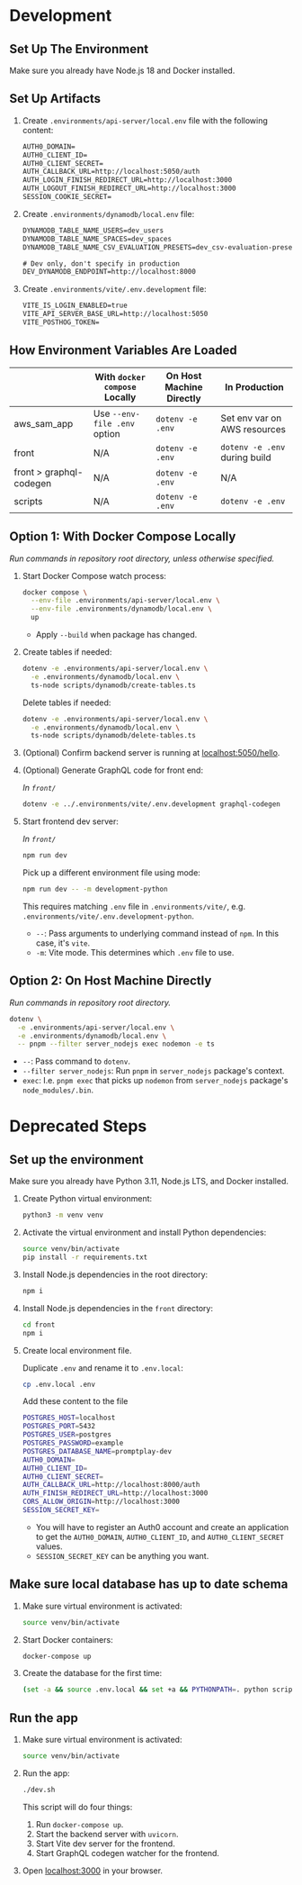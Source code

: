 # Development

## Set Up The Environment

Make sure you already have Node.js 18 and Docker installed.

## Set Up Artifacts

1. Create `.environments/api-server/local.env` file with the following content:

   ```txt
   AUTH0_DOMAIN=
   AUTH0_CLIENT_ID=
   AUTH0_CLIENT_SECRET=
   AUTH_CALLBACK_URL=http://localhost:5050/auth
   AUTH_LOGIN_FINISH_REDIRECT_URL=http://localhost:3000
   AUTH_LOGOUT_FINISH_REDIRECT_URL=http://localhost:3000
   SESSION_COOKIE_SECRET=
   ```

2. Create `.environments/dynamodb/local.env` file:

   ```txt
   DYNAMODB_TABLE_NAME_USERS=dev_users
   DYNAMODB_TABLE_NAME_SPACES=dev_spaces
   DYNAMODB_TABLE_NAME_CSV_EVALUATION_PRESETS=dev_csv-evaluation-presets

   # Dev only, don't specify in production
   DEV_DYNAMODB_ENDPOINT=http://localhost:8000
   ```

3. Create `.environments/vite/.env.development` file:

   ```txt
   VITE_IS_LOGIN_ENABLED=true
   VITE_API_SERVER_BASE_URL=http://localhost:5050
   VITE_POSTHOG_TOKEN=
   ```

## How Environment Variables Are Loaded

|                         | With `docker compose` Locally | On Host Machine Directly | In Production                 |
| ----------------------- | ----------------------------- | ------------------------ | ----------------------------- |
| aws_sam_app             | Use `--env-file .env` option  | `dotenv -e .env`         | Set env var on AWS resources  |
| front                   | N/A                           | `dotenv -e .env`         | `dotenv -e .env` during build |
| front > graphql-codegen | N/A                           | `dotenv -e .env`         | N/A                           |
| scripts                 | N/A                           | `dotenv -e .env`         | `dotenv -e .env`              |

## Option 1: With Docker Compose Locally

_Run commands in repository root directory, unless otherwise specified._

1. Start Docker Compose watch process:

   ```sh
   docker compose \
     --env-file .environments/api-server/local.env \
     --env-file .environments/dynamodb/local.env \
     up
   ```

   - Apply `--build` when package has changed.

2. Create tables if needed:

   ```sh
   dotenv -e .environments/api-server/local.env \
     -e .environments/dynamodb/local.env \
     ts-node scripts/dynamodb/create-tables.ts
   ```

   Delete tables if needed:

   ```sh
   dotenv -e .environments/api-server/local.env \
     -e .environments/dynamodb/local.env \
     ts-node scripts/dynamodb/delete-tables.ts
   ```

3. (Optional) Confirm backend server is running at [localhost:5050/hello](http://localhost:5050/hello).

4. (Optional) Generate GraphQL code for front end:

   _In `front/`_

   ```sh
   dotenv -e ../.environments/vite/.env.development graphql-codegen
   ```

5. Start frontend dev server:

   _In `front/`_

   ```sh
   npm run dev
   ```

   Pick up a different environment file using mode:

   ```sh
   npm run dev -- -m development-python
   ```

   This requires matching `.env` file in `.environments/vite/`, e.g. `.environments/vite/.env.development-python`.

   - `--`: Pass arguments to underlying command instead of `npm`. In this case, it's `vite`.
   - `-m`: Vite mode. This determines which `.env` file to use.

## Option 2: On Host Machine Directly

_Run commands in repository root directory._

```sh
dotenv \
  -e .environments/api-server/local.env \
  -e .environments/dynamodb/local.env \
  -- pnpm --filter server_nodejs exec nodemon -e ts
```

- `--`: Pass command to `dotenv`.
- `--filter server_nodejs`: Run `pnpm` in `server_nodejs` package's context.
- `exec`: I.e. `pnpm exec` that picks up `nodemon` from `server_nodejs` package's `node_modules/.bin`.

# Deprecated Steps

## Set up the environment

Make sure you already have Python 3.11, Node.js LTS, and Docker installed.

1.  Create Python virtual environment:
    ```sh
    python3 -m venv venv
    ```
2.  Activate the virtual environment and install Python dependencies:
    ```sh
    source venv/bin/activate
    pip install -r requirements.txt
    ```
3.  Install Node.js dependencies in the root directory:
    ```sh
    npm i
    ```
4.  Install Node.js dependencies in the `front` directory:
    ```sh
    cd front
    npm i
    ```
5.  Create local environment file.

    Duplicate `.env` and rename it to `.env.local`:

    ```sh
    cp .env.local .env
    ```

    Add these content to the file

    ```sh
    POSTGRES_HOST=localhost
    POSTGRES_PORT=5432
    POSTGRES_USER=postgres
    POSTGRES_PASSWORD=example
    POSTGRES_DATABASE_NAME=promptplay-dev
    AUTH0_DOMAIN=
    AUTH0_CLIENT_ID=
    AUTH0_CLIENT_SECRET=
    AUTH_CALLBACK_URL=http://localhost:8000/auth
    AUTH_FINISH_REDIRECT_URL=http://localhost:3000
    CORS_ALLOW_ORIGIN=http://localhost:3000
    SESSION_SECRET_KEY=
    ```

    - You will have to register an Auth0 account and create an application to get the `AUTH0_DOMAIN`, `AUTH0_CLIENT_ID`, and `AUTH0_CLIENT_SECRET` values.
    - `SESSION_SECRET_KEY` can be anything you want.

## Make sure local database has up to date schema

1. Make sure virtual environment is activated:
   ```sh
   source venv/bin/activate
   ```
2. Start Docker containers:
   ```sh
   docker-compose up
   ```
3. Create the database for the first time:
   ```sh
   (set -a && source .env.local && set +a && PYTHONPATH=. python scripts/create_database.py)
   ```

## Run the app

1. Make sure virtual environment is activated:
   ```sh
   source venv/bin/activate
   ```
2. Run the app:

   ```sh
   ./dev.sh
   ```

   This script will do four things:

   1. Run `docker-compose up`.
   2. Start the backend server with `uvicorn`.
   3. Start Vite dev server for the frontend.
   4. Start GraphQL codegen watcher for the frontend.

3. Open [localhost:3000](http://localhost:3000) in your browser.
